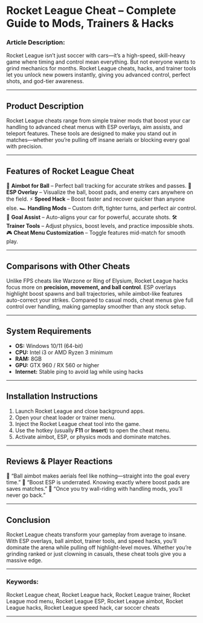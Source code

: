 # Rocket League Cheat – Complete Guide to Mods, Trainers & Hacks

### Article Description:

Rocket League isn’t just soccer with cars—it’s a high-speed, skill-heavy game where timing and control mean everything. But not everyone wants to grind mechanics for months. Rocket League cheats, hacks, and trainer tools let you unlock new powers instantly, giving you advanced control, perfect shots, and god-tier awareness.

---

## Product Description

Rocket League cheats range from simple trainer mods that boost your car handling to advanced cheat menus with ESP overlays, aim assists, and teleport features. These tools are designed to make you stand out in matches—whether you’re pulling off insane aerials or blocking every goal with precision.

---

## Features of Rocket League Cheat

🚀 **Aimbot for Ball** – Perfect ball tracking for accurate strikes and passes.
👀 **ESP Overlay** – Visualize the ball, boost pads, and enemy cars anywhere on the field.
⚡ **Speed Hack** – Boost faster and recover quicker than anyone else.
🏎️ **Handling Mods** – Custom drift, tighter turns, and perfect air control.
🎯 **Goal Assist** – Auto-aligns your car for powerful, accurate shots.
🛠️ **Trainer Tools** – Adjust physics, boost levels, and practice impossible shots.
🎮 **Cheat Menu Customization** – Toggle features mid-match for smooth play.

---

## Comparisons with Other Cheats

Unlike FPS cheats like Warzone or Ring of Elysium, Rocket League hacks focus more on **precision, movement, and ball control**. ESP overlays highlight boost spawns and ball trajectories, while aimbot-like features auto-correct your strikes. Compared to casual mods, cheat menus give full control over handling, making gameplay smoother than any stock setup.

---

## System Requirements

* **OS:** Windows 10/11 (64-bit)
* **CPU:** Intel i3 or AMD Ryzen 3 minimum
* **RAM:** 8GB
* **GPU:** GTX 960 / RX 560 or higher
* **Internet:** Stable ping to avoid lag while using hacks

---

## Installation Instructions

1. Launch Rocket League and close background apps.
2. Open your cheat loader or trainer menu.
3. Inject the Rocket League cheat tool into the game.
4. Use the hotkey (usually **F11** or **Insert**) to open the cheat menu.
5. Activate aimbot, ESP, or physics mods and dominate matches.

---

## Reviews & Player Reactions

💬 “Ball aimbot makes aerials feel like nothing—straight into the goal every time.”
💬 “Boost ESP is underrated. Knowing exactly where boost pads are saves matches.”
💬 “Once you try wall-riding with handling mods, you’ll never go back.”

---

## Conclusion

Rocket League cheats transform your gameplay from average to insane. With ESP overlays, ball aimbot, trainer tools, and speed hacks, you’ll dominate the arena while pulling off highlight-level moves. Whether you’re grinding ranked or just clowning in casuals, these cheat tools give you a massive edge.

---

### Keywords:

Rocket League cheat, Rocket League hack, Rocket League trainer, Rocket League mod menu, Rocket League ESP, Rocket League aimbot, Rocket League hacks, Rocket League speed hack, car soccer cheats

---
